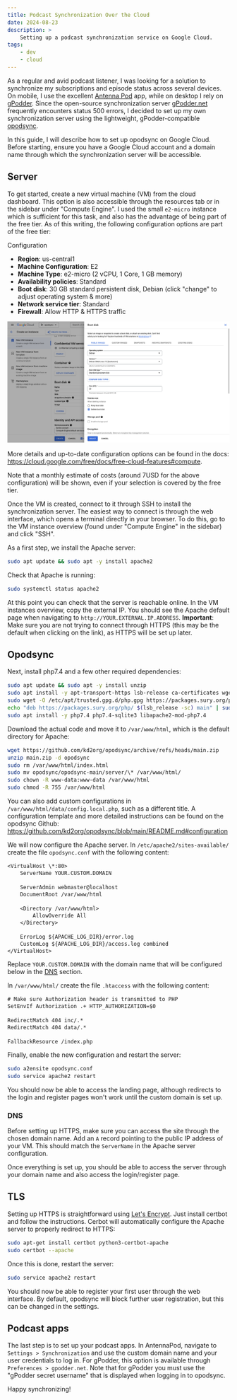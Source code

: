 ```yaml
---
title: Podcast Synchronization Over the Cloud
date: 2024-08-23
description: >
    Setting up a podcast synchronization service on Google Cloud.
tags:
    - dev
    - cloud
---
```


As a regular and avid podcast listener, I was looking for a solution to
synchronize my subscriptions and episode status across several devices. On
mobile, I use the excellent [Antenna Pod](https://antennapod.org/)
app, while on desktop I rely on [gPodder](https://gpodder.github.io/).
Since the open-source synchronization server [gPodder.net](https://gpodder.net/)
frequently encounters status 500 errors, I decided to set up my own
synchronization server using the lightweight, gPodder-compatible
[opodsync](https://github.com/kd2org/opodsync/).

In this guide, I will describe how to set up opodsync on Google Cloud. Before
starting, ensure you have a Google Cloud account and a domain name through which
the synchronization server will be accessible.

## Server

To get started, create a new virtual machine (VM) from the cloud dashboard. This
option is also accessible through the resources tab or in the sidebar under
"Compute Engine". I used the small `e2-micro` instance which is sufficient for
this task, and also has the advantage of being part of the free tier. As of this
writing, the following configuration options are part of the free tier:

Configuration

-   **Region**: us-central1
-   **Machine Configuration**: E2
-   **Machine Type**: e2-micro (2 vCPU, 1 Core, 1 GB memory)
-   **Availability policies**: Standard
-   **Boot disk**: 30 GB standard persistent disk, Debian (click "change" to
    adjust operating system & more)
-   **Network service tier**: Standard
-   **Firewall**: Allow HTTP & HTTPS traffic

![Static](/assets/images/posts/opodsync/gcloud-boot-disk.png)

More details and up-to-date configuration options can be found in the docs:
https://cloud.google.com/free/docs/free-cloud-features#compute.

Note that a monthly estimate of costs (around 7USD for the above configuration)
will be shown, even if your selection is covered by the free tier.

Once the VM is created, connect to it through SSH to install the synchronization
server. The easiest way to connect is through the web interface, which opens a
terminal directly in your browser. To do this, go to the VM instance overview
(found under "Compute Engine" in the sidebar) and click "SSH".

As a first step, we install the Apache server:

```bash
sudo apt update && sudo apt -y install apache2
```

Check that Apache is running:

```bash
sudo systemctl status apache2
```

At this point you can check that the server is reachable online. In the VM
instances overview, copy the external IP. You should see the Apache default page
when navigating to `http://YOUR.EXTERNAL.IP.ADDRESS`. **Important**: Make sure
you are not trying to connect through HTTPS (this may be the default when
clicking on the link), as HTTPS will be set up later.

## Opodsync

Next, install php7.4 and a few other required dependencies:

```bash
sudo apt update && sudo apt -y install unzip
sudo apt install -y apt-transport-https lsb-release ca-certificates wget
sudo wget -O /etc/apt/trusted.gpg.d/php.gpg https://packages.sury.org/php/apt.gpg
echo "deb https://packages.sury.org/php/ $(lsb_release -sc) main" | sudo tee /etc/apt/sources.list.d/php.list
sudo apt install -y php7.4 php7.4-sqlite3 libapache2-mod-php7.4
```

Download the actual code and move it to `/var/www/html`, which is the default
directory for Apache:

```bash
wget https://github.com/kd2org/opodsync/archive/refs/heads/main.zip
unzip main.zip -d opodsync
sudo rm /var/www/html/index.html
sudo mv opodsync/opodsync-main/server/\* /var/www/html/
sudo chown -R www-data:www-data /var/www/html
sudo chmod -R 755 /var/www/html
```

You can also add custom configurations in `/var/www/html/data/config.local.php`,
such as a different title. A configuration template and more detailed
instructions can be found on the opodsync Github:
https://github.com/kd2org/opodsync/blob/main/README.md#configuration

We will now configure the Apache server. In `/etc/apache2/sites-available/`
create the file `opodsync.conf` with the following content:

```apacheconf
<VirtualHost \*:80>
    ServerName YOUR.CUSTOM.DOMAIN

    ServerAdmin webmaster@localhost
    DocumentRoot /var/www/html

    <Directory /var/www/html>
        AllowOverride All
    </Directory>

    ErrorLog ${APACHE_LOG_DIR}/error.log
    CustomLog ${APACHE_LOG_DIR}/access.log combined
</VirtualHost>
```

Replace `YOUR.CUSTOM.DOMAIN` with the domain name that will be configured below
in the [DNS](#dns) section.

In `/var/www/html/` create the file `.htaccess` with the following content:

```apacheconf
# Make sure Authorization header is transmitted to PHP
SetEnvIf Authorization .+ HTTP_AUTHORIZATION=$0

RedirectMatch 404 inc/.*
RedirectMatch 404 data/.*

FallbackResource /index.php
```

Finally, enable the new configuration and restart the server:

```bash
sudo a2ensite opodsync.conf
sudo service apache2 restart
```

You should now be able to access the landing page, although redirects to the
login and register pages won't work until the custom domain is set up.

### DNS

Before setting up HTTPS, make sure you can access the site through the chosen
domain name. Add an `A` record pointing to the public IP address of your VM.
This should match the `ServerName` in the Apache server configuration.

Once everything is set up, you should be able to access the server through your
domain name and also access the login/register page.

## TLS

Setting up HTTPS is straightforward using
[Let's Encrypt](https://letsencrypt.org/). Just install certbot and follow the
instructions. Cerbot will automatically configure the Apache server to properly
redirect to HTTPS:

```bash
sudo apt-get install certbot python3-certbot-apache
sudo certbot --apache
```

Once this is done, restart the server:

```bash
sudo service apache2 restart
```

You should now be able to register your first user through the web interface. By
default, opodsync will block further user registration, but this can be changed
in the settings.

## Podcast apps

The last step is to set up your podcast apps. In AntennaPod, navigate to
`Settings > Synchronization` and use the custom domain name and your user
credentials to log in. For gPodder, this option is available through
`Preferences > gpodder.net`. Note that for gPodder you must use the
"gPodder secret username" that is displayed when logging in to opodsync.

Happy synchronizing!

